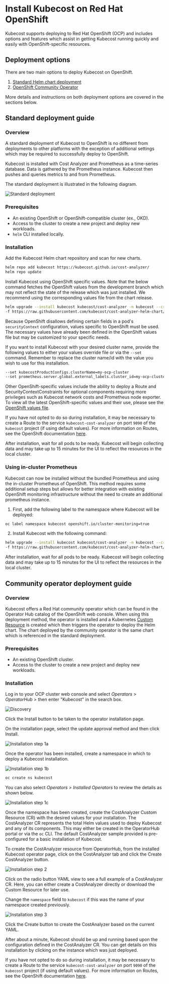 # Install Kubecost on Red Hat OpenShift

Kubecost supports deploying to Red Hat OpenShift (OCP) and includes options and features which assist in getting Kubecost running quickly and easily with OpenShift-specific resources.

## Deployment options

There are two main options to deploy Kubecost on OpenShift.

1. [Standard Helm chart deployment](#standard-deployment-guide)
2. [OpenShift Community Operator](#community-operator-deployment-guide)

More details and instructions on both deployment options are covered in the sections below.

## Standard deployment guide

### Overview

A standard deployment of Kubecost to OpenShift is no different from deployments to other platforms with the exception of additional settings which may be required to successfully deploy to OpenShift.

Kubecost is installed with Cost Analyzer and Prometheus as a time-series database. Data is gathered by the Prometheus instance. Kubecost then pushes and queries metrics to and from Prometheus.

The standard deployment is illustrated in the following diagram.

![Standard deployment](/images/diagrams/openshift-cluster.png)

### Prerequisites

* An existing OpenShift or OpenShift-compatible cluster (ex., OKD).
* Access to the cluster to create a new project and deploy new workloads.
* `helm` CLI installed locally.

### Installation

Add the Kubecost Helm chart repository and scan for new charts.

```sh
helm repo add kubecost https://kubecost.github.io/cost-analyzer/
helm repo update
```

Install Kubecost using OpenShift specific values. Note that the below command fetches the OpenShift values from the development branch which may not reflect the state of the release which was just installed. We recommend using the corresponding values file from the chart release.

```sh
helm upgrade --install kubecost kubecost/cost-analyzer -n kubecost --create-namespace \
-f https://raw.githubusercontent.com/kubecost/cost-analyzer-helm-chart/<$VERSION>/cost-analyzer/values-openshift.yaml
```

Because OpenShift disallows defining certain fields in a pod's `securityContext` configuration, values specific to OpenShift must be used. The necessary values have already been defined in the OpenShift values file but may be customized to your specific needs.

If you want to install Kubecost with your desired cluster name, provide the following values to either your values override file or via the `--set` command. Remember to replace the cluster name/id with the value you wish to use for this installation.

```sh
--set kubecostProductConfigs.clusterName=my-ocp-cluster
--set prometheus.server.global.external_labels.cluster_id=my-ocp-cluster
```

Other OpenShift-specific values include the ability to deploy a Route and SecurityContextConstraints for optional components requiring more privileges such as Kubecost network costs and Prometheus node exporter. To view all the latest OpenShift-specific values and their use, please see the [OpenShift values file](https://github.com/kubecost/cost-analyzer-helm-chart/blob/develop/cost-analyzer/values-openshift.yaml).

If you have not opted to do so during installation, it may be necessary to create a Route to the service `kubecost-cost-analyzer` on port `9090` of the `kubecost` project (if using default values). For more information on Routes, see the OpenShift documentation [here](https://docs.openshift.com/container-platform/4.13/networking/routes/route-configuration.html).

After installation, wait for all pods to be ready. Kubecost will begin collecting data and may take up to 15 minutes for the UI to reflect the resources in the local cluster.

### Using in-cluster Prometheus

Kubecost can now be installed without the bundled Prometheus and using the in-cluster Prometheus of OpenShift. This method requires some additional setup steps but allows for better integration with existing OpenShift monitoring infrastructure without the need to create an additional prometheus instance.

1. First, add the following label to the namespace where Kubecost will be deployed:

```sh
oc label namespace kubecost openshift.io/cluster-monitoring=true
```

2. Install Kubecost with the following command:

```sh
helm upgrade --install kubecost kubecost/cost-analyzer -n kubecost --create-namespace \
-f https://raw.githubusercontent.com/kubecost/cost-analyzer-helm-chart/<$VERSION>/cost-analyzer/values-openshift-cluster-prometheus.yaml \
```

After installation, wait for all pods to be ready. Kubecost will begin collecting data and may take up to 15 minutes for the UI to reflect the resources in the local cluster.


## Community operator deployment guide

### Overview

Kubecost offers a Red Hat community operator which can be found in the Operator Hub catalog of the OpenShift web console. When using this deployment method, the operator is installed and a Kubernetes [Custom Resource](https://kubernetes.io/docs/concepts/extend-kubernetes/api-extension/custom-resources/) is created which then triggers the operator to deploy the Helm chart. The chart deployed by the community operator is the same chart which is referenced in the standard deployment.

### Prerequisites

* An existing OpenShift cluster.
* Access to the cluster to create a new project and deploy new workloads.

### Installation

Log in to your OCP cluster web console and select _Operators_ > _OperatorHub_ > then enter "Kubecost" in the search box.

![Discovery](/images/ocp-operator-discovery.png)

Click the Install button to be taken to the operator installation page.

On the installation page, select the update approval method and then click Install.

![Installation step 1a](/images/ocp-operator-installation-step-1.png)

Once the operator has been installed, create a namespace in which to deploy a Kubecost installation.

![Installation step 1b](/images/ocp-operator-installation-step-1b.png)

```sh
oc create ns kubecost
```

You can also select _Operators_ > _Installed Operators_ to review the details as shown below.

![Installation step 1c](/images/ocp-operator-installation-step-1c.png)

Once the namespace has been created, create the CostAnalyzer Custom Resource (CR) with the desired values for your installation. The CostAnalyzer CR represents the total Helm values used to deploy Kubecost and any of its components. This may either be created in the OperatorHub portal or via the `oc` CLI. The default CostAnalyzer sample provided is pre-configured for a basic installation of Kubecost.

To create the CostAnalyzer resource from OperatorHub, from the installed Kubecost operator page, click on the CostAnalyzer tab and click the Create CostAnalyzer button.

![Installation step 2](/images/ocp-operator-installation-step-2.png)

Click on the radio button YAML view to see a full example of a CostAnalyzer CR. Here, you can either create a CostAnalyzer directly or download the Custom Resource for later use.

Change the `namespace` field to `kubecost` if this was the name of your namespace created previously.

![Installation step 3](/images/ocp-operator-installation-step-3.png)

Click the Create button to create the CostAnalyzer based on the current YAML.

After about a minute, Kubecost should be up and running based upon the configuration defined in the CostAnalyzer CR. You can get details on this installation by clicking on the instance which was just deployed.

If you have not opted to do so during installation, it may be necessary to create a Route to the service `kubecost-cost-analyzer` on port `9090` of the `kubecost` project (if using default values). For more information on Routes, see the OpenShift documentation [here](https://docs.openshift.com/container-platform/4.13/networking/routes/route-configuration.html).
